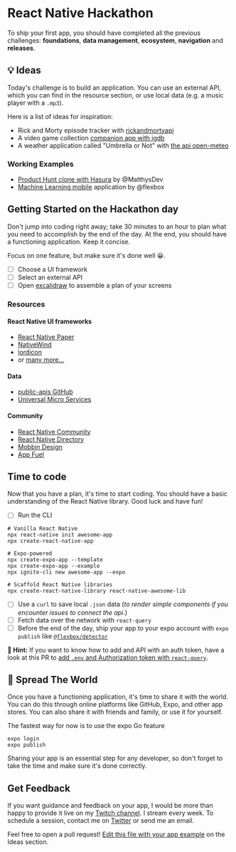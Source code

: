 # React Native Hackathon

To ship your first app, you should have completed all the previous challenges: **foundations**, **data management**, **ecosystem**, **navigation** and **releases**.

## 💡 Ideas

Today's challenge is to build an application. You can use an external API, which you can find in the resource section, or use local data (e.g. a music player with a `.mp3`).

Here is a list of ideas for inspiration:

- Rick and Morty episode tracker with [rickandmortyapi](https://rickandmortyapi.com/)
- A video game collection [companion app with igdb](https://api-docs.igdb.com/)
- A weather application called "Umbrella or Not" with [the api open-meteo](https://open-meteo.com/)

### Working Examples

- [Product Hunt clone with Hasura](https://github.com/flexbox/react-native-bootcamp/tree/main/hackathon/react-native-heroes) by @MatthysDev
- [Machine Learning mobile](https://github.com/flexbox/machine-learning-with-javascript/tree/master/vision) application by @flexbox

## Getting Started on the Hackathon day

Don't jump into coding right away; take 30 minutes to an hour to plan what you need to accomplish by the end of the day. At the end, you should have a functioning application. Keep it concise.

Focus on one feature, but make sure it's done well 😀.

- [ ] Choose a UI framework
- [ ] Select an external API
- [ ] Open [excalidraw](https://excalidraw.com/) to assemble a plan of your screens

### Resources

#### React Native UI frameworks

- [React Native Paper](https://callstack.github.io/react-native-paper/)
- [NativeWind](https://www.nativewind.dev/)
- [lordicon](https://lordicon.com/)
- or [many more...](https://github.com/flexbox/react-native-bootcamp/tree/main/hackathon/ui-tier-list)

#### Data

- [public-apis GitHub](https://github.com/public-apis/public-apis)
- [Universal Micro Services](https://m3o.com/explore)

#### Community

- [React Native Community](https://github.com/react-native-community)
- [React Native Directory](https://reactnative.directory/)
- [Mobbin Design](https://mobbin.design/)
- [App Fuel](https://www.theappfuel.com/)

## Time to code

Now that you have a plan, it's time to start coding. You should have a basic understanding of the React Native library. Good luck and have fun!

- [ ] Run the CLI

```console
# Vanilla React Native
npx react-native init awesome-app
npx create-react-native-app

# Expo-powered
npx create-expo-app --template
npx create-expo-app --example 
npx ignite-cli new awesome-app --expo

# Scaffold React Native libraries
npx create-react-native-library react-native-awesome-lib
```

- [ ] Use a `curl` to save local `.json` data (_to render simple components if you encounter issues to connect the api_.)
- [ ] Fetch data over the network with `react-query`
- [ ] Before the end of the day, ship your app to your expo account with `expo publish` like [`@flexbox/detector`](https://expo.dev/@flexbox/detector)

**🔭 Hint:** If you want to know how to add and API with an auth token, have a look at this PR to [add `.env` and Authorization token with `react-query`](https://github.com/flexbox/react-native-bootcamp/pull/76).

## 🚀 Spread The World

Once you have a functioning application, it's time to share it with the world. You can do this through online platforms like GitHub, Expo, and other app stores. You can also share it with friends and family, or use it for yourself.

The fastest way for now is to use the expo Go feature

```console
expo login
expo publish
```

Sharing your app is an essential step for any developer, so don't forget to take the time and make sure it's done correctly.

## Get Feedback

If you want guidance and feedback on your app, I would be more than happy to provide it live on my [Twitch channel](https://www.twitch.tv/flexboxlive/videos?filter=all&sort=time). I stream every week. To schedule a session, contact me on [Twitter](https://twitter.com/flexbox_) or send me an email.

Feel free to open a pull request! [Edit this file with your app example](https://github.com/flexbox/react-native-workshop/tree/main/hackathon) on the Ideas section.
